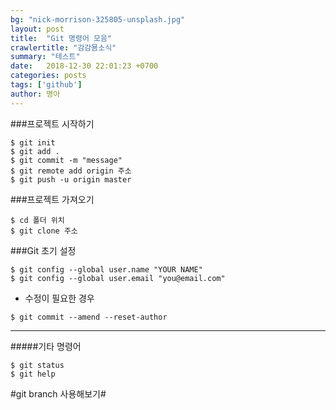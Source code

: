 ```yaml
---
bg: "nick-morrison-325805-unsplash.jpg"
layout: post
title:  "Git 명령어 모음"
crawlertitle: "감감묨소식"
summary: "테스트"
date:   2018-12-30 22:01:23 +0700
categories: posts
tags: ['github']
author: 명아
---
```


###프로젝트 시작하기

```
$ git init
$ git add .
$ git commit -m "message"
$ git remote add origin 주소
$ git push -u origin master
```

###프로젝트 가져오기

```
$ cd 폴더 위치
$ git clone 주소
```

###Git 초기 설정
```
$ git config --global user.name "YOUR NAME"
$ git config --global user.email "you@email.com"
```

- 수정이 필요한 경우 
```
$ git commit --amend --reset-author
```

----------
#####기타 명령어
```
$ git status
$ git help
```

#git branch 사용해보기#
